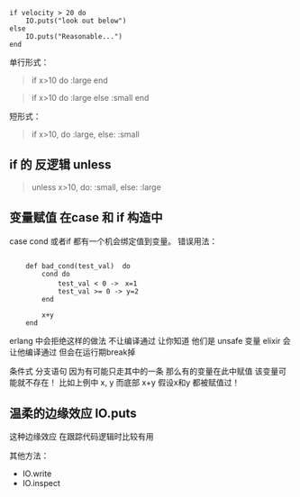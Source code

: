 >
    if velocity > 20 do
        IO.puts("look out below")
    else
        IO.puts("Reasonable...")
    end

单行形式：
>  if  x>10  do  :large  end

> if x>10 do :large else :small end

短形式：
>   if x>10, do :large, else: :small

## if 的 反逻辑 unless

>  unless x>10, do: :small, else: :large

## 变量赋值 在case 和 if 构造中
case cond 或者if 都有一个机会绑定值到变量。
错误用法：
~~~

    def bad_cond(test_val)  do
        cond do
            test_val < 0 ->　x=1
            test_val >= 0 -> y=2
        end

        x+y
    end
~~~    
erlang 中会拒绝这样的做法 不让编译通过 让你知道 他们是 unsafe 变量
elixir 会让他编译通过  但会在运行期break掉

条件式 分支语句 因为有可能只走其中的一条 那么有的变量在此中赋值 该变量可能就不存在！ 比如上例中 x, y
而底部 x+y 假设x和y 都被赋值过！

## 温柔的边缘效应 IO.puts
这种边缘效应 在跟踪代码逻辑时比较有用

其他方法：
- IO.write 
- IO.inspect